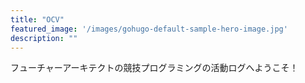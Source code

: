 ```yaml
---
title: "OCV"
featured_image: '/images/gohugo-default-sample-hero-image.jpg'
description: ""
---
```

フューチャーアーキテクトの競技プログラミングの活動ログへようこそ！